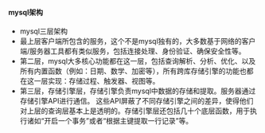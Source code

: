 #### mysql架构

- mysql三层架构
- 最上层客户端所包含的服务，这个不是mysql独有的，大多数基于网络的客户端/服务器工具都有类似服务，包括连接处理、身份验证、确保安全性等。
- 第二层，mysql大多核心功能都在这一层，包括查询解析、分析、优化、以及所有内置函数（例如：日期、数学、加密等），所有跨库存储引擎的功能也都在这一层实现：存储过程、触发器、视图等。
- 第三层，存储引擎层，存储引擎负责mysql中数据的存储和提取。服务器通过存储引擎API进行通信。
  这些API屏蔽了不同存储引擎之间的差异，使得他们对上层的查询层基本上是透明的。存储引擎层还包括几十个底层函数，用于执行诸如“开启一个事务”或者“根据主键提取一行记录”等。
